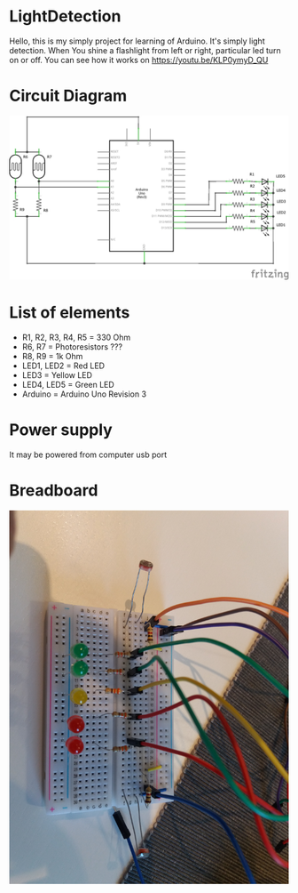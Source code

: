 # LightDetection
Hello, this is my simply project for learning of Arduino. It's simply light detection. When You shine a flashlight from left or right,  particular led turn on or off. 
You can see how it works on https://youtu.be/KLP0ymyD_QU

# Circuit Diagram
![Schematic](/LightDetectionSchematic_schem.jpg)

# List of elements
- R1, R2, R3, R4, R5 = 330 Ohm
- R6, R7 = Photoresistors ???
- R8, R9 = 1k Ohm
- LED1, LED2 = Red LED
- LED3 = Yellow LED
- LED4, LED5 = Green LED
- Arduino = Arduino Uno Revision 3

# Power supply
It may be powered from computer usb port

# Breadboard
![Breadboard](/Light%20Detection%20-%20circuit.jpg)

